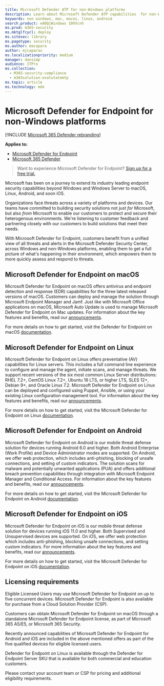 ```yaml
---
title: Microsoft Defender ATP for non-Windows platforms
description: Learn about Microsoft Defender ATP capabilities  for non-Windows platforms
keywords: non windows, mac, macos, linux, android
search.product: eADQiWindows 10XVcnh
ms.prod: m365-security
ms.mktglfcycl: deploy
ms.sitesec: library
ms.pagetype: security
ms.author: macapara
author: mjcaparas
ms.localizationpriority: medium
manager: dansimp
audience: ITPro
ms.collection: 
  - M365-security-compliance
  - m365solution-evalutatemtp
ms.topic: article
ms.technology: mde
---
```


# Microsoft Defender for Endpoint for non-Windows platforms

[!INCLUDE [Microsoft 365 Defender rebranding](../../includes/microsoft-defender.md)]

**Applies to:**
- [Microsoft Defender for Endpoint](https://go.microsoft.com/fwlink/?linkid=2154037)
- [Microsoft 365 Defender](https://go.microsoft.com/fwlink/?linkid=2118804)


> Want to experience Microsoft Defender for Endpoint? [Sign up for a free trial.](https://www.microsoft.com/microsoft-365/windows/microsoft-defender-atp?ocid=docs-wdatp-exposedapis-abovefoldlink)

Microsoft has been on a journey to extend its industry leading endpoint security
capabilities beyond Windows and Windows Server to macOS, Linux, Android, and
soon iOS.

Organizations face threats across a variety of platforms and devices. Our teams
have committed to building security solutions not just *for* Microsoft, but also
*from* Microsoft to enable our customers to protect and secure their
heterogenous environments. We're listening to customer feedback and partnering
closely with our customers to build solutions that meet their needs.

With Microsoft Defender for Endpoint, customers benefit from a unified view of all
threats and alerts in the Microsoft Defender Security Center, across Windows and
non-Windows platforms, enabling them to get a full picture of what's happening
in their environment, which empowers them to more quickly assess and respond to
threats.

## Microsoft Defender for Endpoint on macOS 

Microsoft Defender for Endpoint on macOS offers antivirus and endpoint detection and response (EDR) capabilities for the three
latest released versions of macOS. Customers can deploy and manage the solution
through Microsoft Endpoint Manager and Jamf. Just like with Microsoft Office
applications on macOS, Microsoft Auto Update is used to manage Microsoft
Defender for Endpoint on Mac updates. For information about the key features and
benefits, read our
[announcements](https://techcommunity.microsoft.com/t5/microsoft-defender-atp/bg-p/MicrosoftDefenderATPBlog/label-name/macOS).

For more details on how to get started, visit the Defender for Endpoint on macOS
[documentation](https://docs.microsoft.com/windows/security/threat-protection/microsoft-defender-atp/microsoft-defender-atp-mac).

## Microsoft Defender for Endpoint on Linux

Microsoft Defender for Endpoint on Linux offers preventative (AV) capabilities for Linux
servers. This includes a full command line experience to configure and manage
the agent, initiate scans, and manage threats. We support recent versions of the
six most common Linux Server distributions: RHEL 7.2+, CentOS Linux 7.2+, Ubuntu
16 LTS, or higher LTS, SLES 12+, Debian 9+, and Oracle Linux 7.2. Microsoft
Defender for Endpoint on Linux can be deployed and configured using Puppet, Ansible, or
using your existing Linux configuration management tool. For information about
the key features and benefits, read our
[announcements](https://techcommunity.microsoft.com/t5/microsoft-defender-atp/bg-p/MicrosoftDefenderATPBlog/label-name/Linux).

For more details on how to get started, visit the Microsoft Defender for Endpoint on
Linux
[documentation](https://docs.microsoft.com/windows/security/threat-protection/microsoft-defender-atp/microsoft-defender-atp-linux).

## Microsoft Defender for Endpoint on Android

Microsoft Defender for Endpoint on Android is our mobile threat defense solution for
devices running Android 6.0 and higher. Both Android Enterprise (Work Profile)
and Device Administrator modes are supported. On Android, we offer web
protection, which includes anti-phishing, blocking of unsafe connections, and
setting of custom indicators. The solution scans for malware and potentially
unwanted applications (PUA) and offers additional breach prevention capabilities
through integration with Microsoft Endpoint Manager and Conditional Access. For
information about the key features and benefits, read our
[announcements](https://techcommunity.microsoft.com/t5/microsoft-defender-atp/bg-p/MicrosoftDefenderATPBlog/label-name/Android).

For more details on how to get started, visit the Microsoft Defender for Endpoint on
Android
[documentation](https://docs.microsoft.com/windows/security/threat-protection/microsoft-defender-atp/microsoft-defender-atp-android).

## Microsoft Defender for Endpoint on iOS

Microsoft Defender for Endpoint on iOS is our mobile threat defense solution for devices
running iOS 11.0 and higher. Both Supervised and Unsupervised devices are supported. 
On iOS, we offer web protection which includes anti-phishing, blocking unsafe connections, and 
setting custom indicators. For more information about the key features and benefits, 
read our [announcements](https://techcommunity.microsoft.com/t5/microsoft-defender-for-endpoint/bg-p/MicrosoftDefenderATPBlog/label-name/iOS). 

For more details on how to get started, visit the Microsoft Defender for Endpoint 
on iOS [documentation](https://docs.microsoft.com/windows/security/threat-protection/microsoft-defender-atp/microsoft-defender-atp-ios).

## Licensing requirements 

Eligible Licensed Users may use Microsoft Defender for Endpoint on up to five concurrent
devices. Microsoft Defender for Endpoint is also available for purchase from a Cloud
Solution Provider (CSP).

Customers can obtain Microsoft Defender for Endpoint on macOS through a standalone
Microsoft Defender for Endpoint license, as part of Microsoft 365 A5/E5, or Microsoft 365
Security.

Recently announced capabilities of Microsoft Defender for Endpoint for Android and iOS 
are included in the above mentioned offers as part of the five qualified
devices for eligible licensed users.

Defender for Endpoint on Linux is available through the Defender for Endpoint
Server SKU that is available for both commercial and education customers.

Please contact your account team or CSP for pricing and additional eligibility
requirements.
